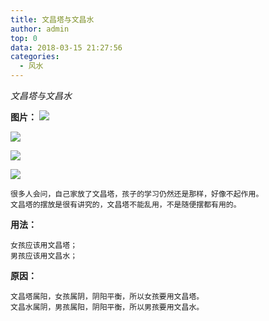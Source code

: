 ```yaml
---
title: 文昌塔与文昌水
author: admin
top: 0
data: 2018-03-15 21:27:56
categories: 
  - 风水
---
```

*文昌塔与文昌水*

**图片：**
![](http://fs-image.pull.net.cn/18-3-15/99329719.jpg!800)

![](http://fs-image.pull.net.cn/18-3-15/49399867.jpg!800)

![](http://fs-image.pull.net.cn/18-3-15/93500552.jpg!800)

![](http://fs-image.pull.net.cn/18-3-15/65893810.jpg!800)

	很多人会问，自己家放了文昌塔，孩子的学习仍然还是那样，好像不起作用。
    文昌塔的摆放是很有讲究的，文昌塔不能乱用，不是随便摆都有用的。


**用法：**

    女孩应该用文昌塔；
    男孩应该用文昌水；

**原因：**

	文昌塔属阳，女孩属阴，阴阳平衡，所以女孩要用文昌塔。
	文昌水属阴，男孩属阳，阴阳平衡，所以男孩要用文昌水。
